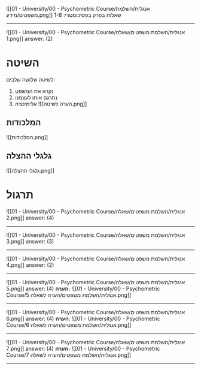 ![[01 - University/00 - Psychometric Course/אנגלית/השלמת משפטים/מידע.png]]
שאלות בפרק בפסיכומטרי: 1-8
***
![[01 - University/00 - Psychometric Course/אנגלית/השלמת משפטים/שאלה 1.png]]
answer: (2)
# השיטה
לשיטה שלושה שלבים:
1. נקרא את המשפט
2. נתרגם אותו לעצמנו
3. אלימינציה
![[הערה לשיטה.png]]

## המלכודות
![[המלכודות.png]]

## גלגלי ההצלה
![[גלגלי ההצלה.png]]
# תרגול
![[01 - University/00 - Psychometric Course/אנגלית/השלמת משפטים/שאלה 2.png]]
answer: (4)
***
![[01 - University/00 - Psychometric Course/אנגלית/השלמת משפטים/שאלה 3.png]]
answer: (3)
***
![[01 - University/00 - Psychometric Course/אנגלית/השלמת משפטים/שאלה 4.png]]
answer: (2)
***
![[01 - University/00 - Psychometric Course/אנגלית/השלמת משפטים/שאלה 5.png]]
answer: (4)
**הערה**:
![[01 - University/00 - Psychometric Course/אנגלית/השלמת משפטים/הערה לשאלה 5.png]]
***
![[01 - University/00 - Psychometric Course/אנגלית/השלמת משפטים/שאלה 6.png]]
answer: (4)
**הערה**:
![[01 - University/00 - Psychometric Course/אנגלית/השלמת משפטים/הערה לשאלה 6.png]]
***
![[01 - University/00 - Psychometric Course/אנגלית/השלמת משפטים/שאלה 7.png]]
answer: (4)
**הערה:**
![[01 - University/00 - Psychometric Course/אנגלית/השלמת משפטים/הערה לשאלה 7.png]]
***
